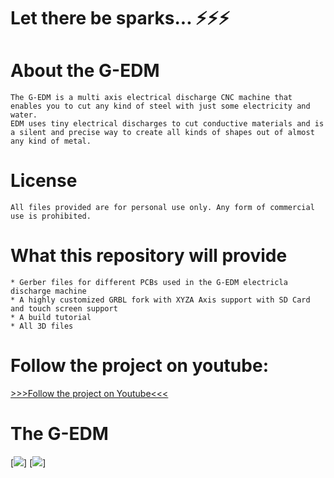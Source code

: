 # Let there be sparks... ⚡⚡⚡

# About the G-EDM

    The G-EDM is a multi axis electrical discharge CNC machine that enables you to cut any kind of steel with just some electricity and water.
    EDM uses tiny electrical discharges to cut conductive materials and is a silent and precise way to create all kinds of shapes out of almost any kind of metal.




# License

    All files provided are for personal use only. Any form of commercial use is prohibited. 
    

    

# What this repository will provide

    * Gerber files for different PCBs used in the G-EDM electricla discharge machine
    * A highly customized GRBL fork with XYZA Axis support with SD Card and touch screen support
    * A build tutorial 
    * All 3D files
    

    
# Follow the project on youtube:

[>>>Follow the project on Youtube<<<](https://www.youtube.com/@G-EDM/videos)



# The G-EDM

[<img src="https://abload.de/img/22aqche.png">]
[<img src="https://abload.de/img/1dlewg.jpg">]
    

